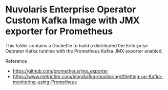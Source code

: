 <!--
  ~ Licensed to the Apache Software Foundation (ASF) under one
  ~ or more contributor license agreements.  See the NOTICE file
  ~ distributed with this work for additional information
  ~ regarding copyright ownership.  The ASF licenses this file
  ~ to you under the Apache License, Version 2.0 (the
  ~ "License"); you may not use this file except in compliance
  ~ with the License.  You may obtain a copy of the License at
  ~
  ~   http://www.apache.org/licenses/LICENSE-2.0
  ~
  ~ Unless required by applicable law or agreed to in writing,
  ~ software distributed under the License is distributed on an
  ~ "AS IS" BASIS, WITHOUT WARRANTIES OR CONDITIONS OF ANY
  ~ KIND, either express or implied.  See the License for the
  ~ specific language governing permissions and limitations
  ~ under the License.
  ~
-->
# Nuvolaris Enterprise Operator Custom Kafka Image with JMX exporter for Prometheus

This folder contains a Dockefile to build a distributed the Enterprise Oeprator Kafka runtime with the Prometheus Kafka JMX exporter enabled.

Reference

- https://github.com/prometheus/jmx_exporter
- https://www.metricfire.com/blog/kafka-monitoring/#Setting-up-Kafka-monitoring-using-Prometheus